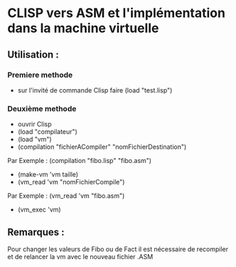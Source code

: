 
# CLISP vers ASM et l'implémentation dans la machine virtuelle

## Utilisation :

### Premiere methode
* sur l'invité de commande Clisp faire (load "test.lisp")

### Deuxième methode
* ouvrir Clisp
* (load "compilateur")
* (load "vm")
* (compilation "fichierACompiler" "nomFichierDestination")

Par Exemple : (compilation "fibo.lisp" "fibo.asm")

* (make-vm 'vm taille)
* (vm_read 'vm "nomFichierCompile")

Par Exemple : (vm_read 'vm "fibo.asm")

* (vm_exec 'vm)

## Remarques :
Pour changer les valeurs de Fibo ou de Fact il est nécessaire de recompiler et de relancer la vm avec le nouveau fichier .ASM
